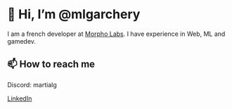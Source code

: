 # 👋 Hi, I’m @mlgarchery

I am a french developer at [Morpho Labs](https://github.com/morpho-labs).
I have experience in Web, ML and gamedev.

## 📫 How to reach me

Discord: martialg

[LinkedIn](https://www.linkedin.com/in/martial-garchery-852a94164) 
